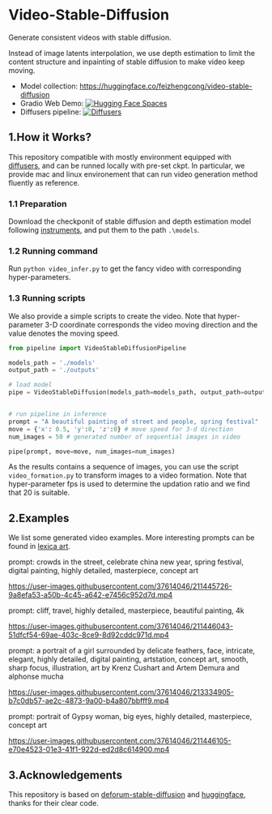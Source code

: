 # Video-Stable-Diffusion
Generate consistent videos with stable diffusion. 

Instead of image latents interpolation, we use depth estimation to limit the content structure and inpainting of stable diffusion to make video keep moving.

* Model collection: https://huggingface.co/feizhengcong/video-stable-diffusion
* Gradio Web Demo: [![Hugging Face Spaces](https://img.shields.io/badge/%F0%9F%A4%97%20Hugging%20Face-Spaces-blue)](https://huggingface.co/spaces/feizhengcong/video-stable-diffusion) 
* Diffusers pipeline: [![Diffusers](https://img.shields.io/badge/%F0%9F%A4%97%20Diffusers-blue)](https://github.com/huggingface/diffusers/issues/1962)


## 1.How it Works? 

This repository compatible with mostly environment equipped with [diffusers](https://github.com/huggingface/diffusers), and can be runned locally with pre-set ckpt.
In particular, we provide mac and linux environement that can run video generation method fluently as reference.


### 1.1 Preparation
Download the checkponit of stable diffusion and depth estimation model following [instruments](https://github.com/feizc/Video-Stable-Diffusion/tree/main/models), and put them to the path ```.\models```.

### 1.2 Running command
Run ```python video_infer.py``` to get the fancy video with corresponding hyper-parameters. 


### 1.3 Running scripts
We also provide a simple scripts to create the video.
Note that hyper-parameter 3-D coordinate corresponds the video moving direction and the value denotes the moving speed. 


```python
from pipeline import VideoStableDiffusionPipeline

models_path = './models'
output_path = './outputs'

# load model
pipe = VideoStableDiffusion(models_path=models_path, output_path=output_path) 


# run pipeline in inference
prompt = "A beautiful painting of street and people, spring festival"
move = {'x': 0.5, 'y':0, 'z':0} # move speed for 3-d direction
num_images = 50 # generated number of sequential images in video

pipe(prompt, move=move, num_images=num_images)
```

As the results contains a sequence of images, you can use the script ```video_formation.py``` to transform images to a video formation. 
Note that hyper-parameter fps is used to determine the updation ratio and we find that 20 is suitable. 


## 2.Examples

We list some generated video examples. More interesting prompts can be found in [lexica art](https://lexica.art/).

prompt: crowds in the street, celebrate china new year, spring festival, digital painting, highly detailed, masterpiece, concept art 

https://user-images.githubusercontent.com/37614046/211445726-9a8efa53-a50b-4c45-a642-e7456c952d7d.mp4

prompt: cliff, travel, highly detailed, masterpiece, beautiful painting, 4k 

https://user-images.githubusercontent.com/37614046/211446043-51dfcf54-69ae-403c-8ce9-8d92cddc971d.mp4

prompt: a portrait of a girl surrounded by delicate feathers, face, intricate, elegant, highly detailed, digital painting, artstation, concept art, smooth, sharp focus, illustration, art by Krenz Cushart and Artem Demura and alphonse mucha

https://user-images.githubusercontent.com/37614046/213334905-b7c0db57-ae2c-4873-9a00-b4a807bbfff9.mp4


prompt: portrait of Gypsy woman, big eyes, highly detailed, masterpiece, concept art 

https://user-images.githubusercontent.com/37614046/211446105-e70e4523-01e3-41f1-922d-ed2d8c614900.mp4


## 3.Acknowledgements

This repository is based on [deforum-stable-diffusion](https://github.com/deforum-art/deforum-stable-diffusion) and [huggingface](https://github.com/huggingface/transformers), thanks for their clear code. 

